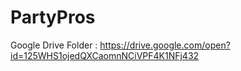 # PartyPros

Google Drive Folder : https://drive.google.com/open?id=125WHS1ojedQXCaomnNCiVPF4K1NFj432

